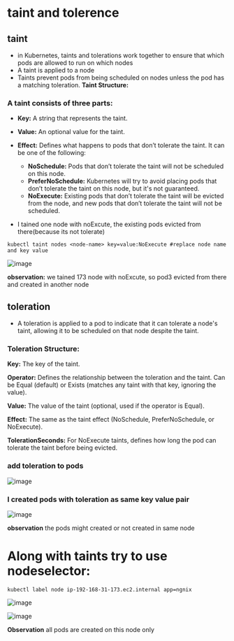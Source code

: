 # taint and tolerence
## taint
- in Kubernetes, taints and tolerations work together to ensure that which pods are allowed to run on which nodes
- A taint is applied to a node
- Taints prevent pods from being scheduled on nodes unless the pod has a matching toleration.
**Taint Structure:**
  
### A taint consists of three parts:

- **Key:** A string that represents the taint.
- **Value:** An optional value for the taint.
- **Effect:** Defines what happens to pods that don’t tolerate the taint. It can be one of the following:
     - **NoSchedule:** Pods that don’t tolerate the taint will not be scheduled on this node.
     - **PreferNoSchedule:** Kubernetes will try to avoid placing pods that don’t tolerate the taint on this node, but it's 
                               not guaranteed.
     - **NoExecute:** Existing pods that don’t tolerate the taint will be evicted from the node, and new pods that don’t 
                        tolerate the taint will not be scheduled.
       
- I tained one node with noExcute, the existing pods evicted from there(because its not tolerate)
```
kubectl taint nodes <node-name> key=value:NoExecute #replace node name and key value 
```

![image](https://github.com/user-attachments/assets/88f00624-c16e-4011-b30f-8b2883f011d5)

**observation:**
 we tained 173 node with noExcute, so pod3 evicted from there and created in another node
 
## toleration
- A toleration is applied to a pod to indicate that it can tolerate a node's taint, allowing it to be scheduled on that node despite the taint.

### Toleration Structure:

**Key:** The key of the taint.

**Operator:** Defines the relationship between the toleration and the taint. Can be Equal (default) or Exists (matches any 
        taint with that key, ignoring the value).
        
**Value:** The value of the taint (optional, used if the operator is Equal).

**Effect:** The same as the taint effect (NoSchedule, PreferNoSchedule, or NoExecute).

**TolerationSeconds:** For NoExecute taints, defines how long the pod can tolerate the taint before being evicted. 

### add toleration to pods

![image](https://github.com/user-attachments/assets/134256b4-04a1-49ed-a6eb-e74067326ca6)


### I created pods with toleration as same key value pair

![image](https://github.com/user-attachments/assets/d6e410aa-ab42-4f65-b0cf-c62a579f214d)

**observation** the pods might created or not created in same node

# Along with taints try to use nodeselector:
```
kubectl label node ip-192-168-31-173.ec2.internal app=ngnix
```
![image](https://github.com/user-attachments/assets/bbca058b-26a3-4607-b594-cc26fa597f33)

![image](https://github.com/user-attachments/assets/a8eda397-d6e6-49b5-8649-430e7a734485)


**Observation** all pods are created on this node only





